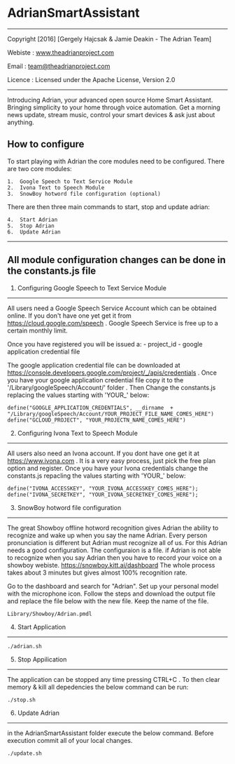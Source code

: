 
# AdrianSmartAssistant

--------------------------------------------------------------------------

Copyright [2016] [Gergely Hajcsak & Jamie Deakin - The Adrian Team]

Webiste : www.theadrianproject.com

Email : team@theadrianproject.com

Licence : Licensed under the Apache License, Version 2.0

--------------------------------------------------------------------------


Introducing Adrian, your advanced open source Home Smart Assistant. Bringing simplicity to your home through voice automation. 
Get a morning news update, stream music, control your smart devices & ask just about anything. 


How to configure 
--------------------------------------------------------------------------

To start playing with Adrian the core modules need to be configured.
There are two core modules:

	1.  Google Speech to Text Service Module
	2.  Ivona Text to Speech Module
	3.  SnowBoy hotword file configuration (optional)

There are then three main commands to start, stop and update adrian:

	4.  Start Adrian
	5.  Stop Adrian
	6.  Update Adrian

--------------------------------------------------------------------------
All module configuration changes can be done in the constants.js file
--------------------------------------------------------------------------

1. Configuring Google Speech to Text Service Module
--------------------------------------------------------------------------

All users need a Google Speech Service Account which can be obtained
online. If you don't have one yet get it from https://cloud.google.com/speech .
Google Speech Service is free up to a certain monthly limit. 

Once you have registered you will be issued a:
	- project_id 
	- google application credential file

The google application credential file can be downloaded at https://console.developers.google.com/project/_/apis/credentials .
Once you have your google application credential file copy it to the '/Library/googleSpeech/Account/' folder .
Then Change the constants.js replacing the values starting with 'YOUR_' below:

	define("GOOGLE_APPLICATION_CREDENTIALS", __dirname  + "/Library/googleSpeech/Account/YOUR_PROJECT_FILE_NAME_COMES_HERE")
	define("GCLOUD_PROJECT", "YOUR_PROJECTN_NAME_COMES_HERE")


2. Configuring Ivona Text to Speech Module
--------------------------------------------------------------------------

All users also need an Ivona account.  If you dont have one get it at  https://www.ivona.com .
It is a very easy process, just pick the free plan option and register.
Once you have your Ivona credentials change the constants.js repacling the values starting with 'YOUR_' below:

	define("IVONA_ACCESSKEY", "YOUR_IVONA_ACCESSKEY_COMES_HERE");
	define("IVONA_SECRETKEY", "YOUR_IVONA_SECRETKEY_COMES_HERE");


3. SnowBoy hotword file configuration 
--------------------------------------------------------------------------
The great Showboy offline hotword recognition gives Adrian the ability to 
recognize and wake up when you say the name Adrian. Every person pronunciation is different
but Adrian must recognize all of us. For this Adrian needs a good configuration.
The configuraion is a file. if Adrian is not able to recognize when you say Adrian
then you have to record your voice on a showboy webiste. https://snowboy.kitt.ai/dashboard
The whole process takes about 3 minutes but gives almost 100% recognition rate.

Go to the dashboard and search for "Adrian". Set up your personal model with the microphone icon.
Follow the steps and download the output file and replace the file below with the new file.
Keep the name of the file.

	Library/Showboy/Adrian.pmdl


4.  Start Application
--------------------------------------------------------------------------

	./adrian.sh

5.  Stop Appilication
--------------------------------------------------------------------------

The application can be stopped any time pressing CTRL+C .
To then clear memory & kill all depedencies the below command can be run:

	./stop.sh


6. Update Adrian
--------------------------------------------------------------------------

in the AdrianSmartAssistant folder execute the below command. Before execution
commit all of your local changes.

	./update.sh


